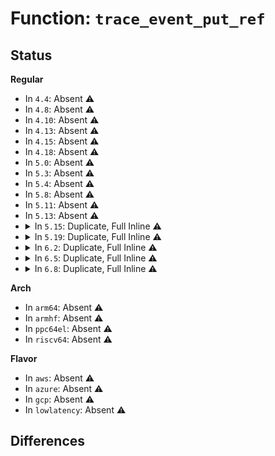 # Function: <code>trace_event_put_ref</code>

## Status
<b>Regular</b>
<ul>
<li>
In <code>4.4</code>: Absent ⚠️
</li>
<li>
In <code>4.8</code>: Absent ⚠️
</li>
<li>
In <code>4.10</code>: Absent ⚠️
</li>
<li>
In <code>4.13</code>: Absent ⚠️
</li>
<li>
In <code>4.15</code>: Absent ⚠️
</li>
<li>
In <code>4.18</code>: Absent ⚠️
</li>
<li>
In <code>5.0</code>: Absent ⚠️
</li>
<li>
In <code>5.3</code>: Absent ⚠️
</li>
<li>
In <code>5.4</code>: Absent ⚠️
</li>
<li>
In <code>5.8</code>: Absent ⚠️
</li>
<li>
In <code>5.11</code>: Absent ⚠️
</li>
<li>
In <code>5.13</code>: Absent ⚠️
</li>
<li>
<details>
<summary>In <code>5.15</code>: Duplicate, Full Inline ⚠️</summary>

**Collision:** Static Duplication

**Inline:** Full

**Transformation:** False

**Instances:**

```
In kernel/trace/trace_events.c (ffffffff8120275f)
Location: include/linux/trace_events.h:407
Inline: True
Inline callers:
  - kernel/trace/trace_events.c:event_enable_func
  - kernel/trace/trace_events.c:trace_put_event_file
```
```
In kernel/trace/trace_event_perf.c (ffffffff8120411f)
Location: include/linux/trace_events.h:407
Inline: True
Inline callers:
  - kernel/trace/trace_event_perf.c:perf_trace_init
```
```
In kernel/trace/trace_events_trigger.c (ffffffff81208317)
Location: include/linux/trace_events.h:407
Inline: True
Inline callers:
  - kernel/trace/trace_events_trigger.c:event_enable_trigger_func
  - kernel/trace/trace_events_trigger.c:event_enable_trigger_free
```
```
In kernel/trace/trace_eprobe.c (ffffffff8120afd8)
Location: include/linux/trace_events.h:407
Inline: True
Inline callers:
  - kernel/trace/trace_eprobe.c:__trace_eprobe_create
```
</details>
</li>
<li>
<details>
<summary>In <code>5.19</code>: Duplicate, Full Inline ⚠️</summary>

**Collision:** Static Duplication

**Inline:** Full

**Transformation:** False

**Instances:**

```
In kernel/trace/trace_events.c (ffffffff8123db6b)
Location: include/linux/trace_events.h:414
Inline: True
Inline callers:
  - kernel/trace/trace_events.c:event_enable_func
  - kernel/trace/trace_events.c:event_enable_func
  - kernel/trace/trace_events.c:trace_put_event_file
  - kernel/trace/trace_events.c:trace_put_event_file
```
```
In kernel/trace/trace_event_perf.c (ffffffff8123f8b3)
Location: include/linux/trace_events.h:414
Inline: True
Inline callers:
  - kernel/trace/trace_event_perf.c:perf_uprobe_destroy
  - kernel/trace/trace_event_perf.c:perf_uprobe_destroy
  - kernel/trace/trace_event_perf.c:perf_kprobe_destroy
  - kernel/trace/trace_event_perf.c:perf_kprobe_destroy
  - kernel/trace/trace_event_perf.c:perf_trace_destroy
  - kernel/trace/trace_event_perf.c:perf_trace_destroy
  - kernel/trace/trace_event_perf.c:perf_trace_init
  - kernel/trace/trace_event_perf.c:perf_trace_init
```
```
In kernel/trace/trace_events_trigger.c (ffffffff81244905)
Location: include/linux/trace_events.h:414
Inline: True
Inline callers:
  - kernel/trace/trace_events_trigger.c:event_enable_trigger_parse
  - kernel/trace/trace_events_trigger.c:event_enable_trigger_parse
  - kernel/trace/trace_events_trigger.c:event_enable_trigger_free
  - kernel/trace/trace_events_trigger.c:event_enable_trigger_free
```
```
In kernel/trace/trace_eprobe.c (ffffffff812470cc)
Location: include/linux/trace_events.h:414
Inline: True
Inline callers:
  - kernel/trace/trace_eprobe.c:__trace_eprobe_create
  - kernel/trace/trace_eprobe.c:__trace_eprobe_create
```
</details>
</li>
<li>
<details>
<summary>In <code>6.2</code>: Duplicate, Full Inline ⚠️</summary>

**Collision:** Static Duplication

**Inline:** Full

**Transformation:** False

**Instances:**

```
In kernel/trace/trace_events.c (ffffffff8128b29b)
Location: include/linux/trace_events.h:416
Inline: True
Inline callers:
  - kernel/trace/trace_events.c:event_enable_func
  - kernel/trace/trace_events.c:event_enable_func
  - kernel/trace/trace_events.c:trace_put_event_file
  - kernel/trace/trace_events.c:trace_put_event_file
```
```
In kernel/trace/trace_event_perf.c (ffffffff8128d383)
Location: include/linux/trace_events.h:416
Inline: True
Inline callers:
  - kernel/trace/trace_event_perf.c:perf_uprobe_destroy
  - kernel/trace/trace_event_perf.c:perf_uprobe_destroy
  - kernel/trace/trace_event_perf.c:perf_kprobe_destroy
  - kernel/trace/trace_event_perf.c:perf_kprobe_destroy
  - kernel/trace/trace_event_perf.c:perf_trace_destroy
  - kernel/trace/trace_event_perf.c:perf_trace_destroy
  - kernel/trace/trace_event_perf.c:perf_trace_init
  - kernel/trace/trace_event_perf.c:perf_trace_init
```
```
In kernel/trace/trace_events_trigger.c (ffffffff81292605)
Location: include/linux/trace_events.h:416
Inline: True
Inline callers:
  - kernel/trace/trace_events_trigger.c:event_enable_trigger_parse
  - kernel/trace/trace_events_trigger.c:event_enable_trigger_parse
  - kernel/trace/trace_events_trigger.c:event_enable_trigger_free
  - kernel/trace/trace_events_trigger.c:event_enable_trigger_free
```
```
In kernel/trace/trace_eprobe.c (ffffffff81294275)
Location: include/linux/trace_events.h:416
Inline: True
Inline callers:
  - kernel/trace/trace_eprobe.c:__trace_eprobe_create
  - kernel/trace/trace_eprobe.c:__trace_eprobe_create
```
</details>
</li>
<li>
<details>
<summary>In <code>6.5</code>: Duplicate, Full Inline ⚠️</summary>

**Collision:** Static Duplication

**Inline:** Full

**Transformation:** False

**Instances:**

```
In kernel/trace/trace_events.c (ffffffff812a81eb)
Location: include/linux/trace_events.h:430
Inline: True
Inline callers:
  - kernel/trace/trace_events.c:event_enable_func
  - kernel/trace/trace_events.c:event_enable_func
  - kernel/trace/trace_events.c:trace_put_event_file
  - kernel/trace/trace_events.c:trace_put_event_file
```
```
In kernel/trace/trace_event_perf.c (ffffffff812aa303)
Location: include/linux/trace_events.h:430
Inline: True
Inline callers:
  - kernel/trace/trace_event_perf.c:perf_uprobe_destroy
  - kernel/trace/trace_event_perf.c:perf_uprobe_destroy
  - kernel/trace/trace_event_perf.c:perf_kprobe_destroy
  - kernel/trace/trace_event_perf.c:perf_kprobe_destroy
  - kernel/trace/trace_event_perf.c:perf_trace_destroy
  - kernel/trace/trace_event_perf.c:perf_trace_destroy
  - kernel/trace/trace_event_perf.c:perf_trace_init
  - kernel/trace/trace_event_perf.c:perf_trace_init
```
```
In kernel/trace/trace_events_trigger.c (ffffffff812af865)
Location: include/linux/trace_events.h:430
Inline: True
Inline callers:
  - kernel/trace/trace_events_trigger.c:event_enable_trigger_parse
  - kernel/trace/trace_events_trigger.c:event_enable_trigger_parse
  - kernel/trace/trace_events_trigger.c:event_enable_trigger_free
  - kernel/trace/trace_events_trigger.c:event_enable_trigger_free
```
```
In kernel/trace/trace_eprobe.c (ffffffff812b1274)
Location: include/linux/trace_events.h:430
Inline: True
Inline callers:
  - kernel/trace/trace_eprobe.c:__trace_eprobe_create
  - kernel/trace/trace_eprobe.c:__trace_eprobe_create
```
</details>
</li>
<li>
<details>
<summary>In <code>6.8</code>: Duplicate, Full Inline ⚠️</summary>

**Collision:** Static Duplication

**Inline:** Full

**Transformation:** False

**Instances:**

```
In kernel/trace/trace_events.c (ffffffff812c3ebc)
Location: include/linux/trace_events.h:430
Inline: True
Inline callers:
  - kernel/trace/trace_events.c:event_enable_func
  - kernel/trace/trace_events.c:event_enable_func
  - kernel/trace/trace_events.c:trace_put_event_file
  - kernel/trace/trace_events.c:trace_put_event_file
```
```
In kernel/trace/trace_event_perf.c (ffffffff812c6013)
Location: include/linux/trace_events.h:430
Inline: True
Inline callers:
  - kernel/trace/trace_event_perf.c:perf_uprobe_destroy
  - kernel/trace/trace_event_perf.c:perf_uprobe_destroy
  - kernel/trace/trace_event_perf.c:perf_kprobe_destroy
  - kernel/trace/trace_event_perf.c:perf_kprobe_destroy
  - kernel/trace/trace_event_perf.c:perf_trace_destroy
  - kernel/trace/trace_event_perf.c:perf_trace_destroy
  - kernel/trace/trace_event_perf.c:perf_trace_init
  - kernel/trace/trace_event_perf.c:perf_trace_init
```
```
In kernel/trace/trace_events_trigger.c (ffffffff812cbdd4)
Location: include/linux/trace_events.h:430
Inline: True
Inline callers:
  - kernel/trace/trace_events_trigger.c:event_enable_trigger_parse
  - kernel/trace/trace_events_trigger.c:event_enable_trigger_parse
  - kernel/trace/trace_events_trigger.c:event_enable_trigger_free
  - kernel/trace/trace_events_trigger.c:event_enable_trigger_free
```
```
In kernel/trace/trace_eprobe.c (ffffffff812cd822)
Location: include/linux/trace_events.h:430
Inline: True
Inline callers:
  - kernel/trace/trace_eprobe.c:__trace_eprobe_create
  - kernel/trace/trace_eprobe.c:__trace_eprobe_create
```
</details>
</li>
</ul>
<b>Arch</b>
<ul>
<li>
In <code>arm64</code>: Absent ⚠️
</li>
<li>
In <code>armhf</code>: Absent ⚠️
</li>
<li>
In <code>ppc64el</code>: Absent ⚠️
</li>
<li>
In <code>riscv64</code>: Absent ⚠️
</li>
</ul>
<b>Flavor</b>
<ul>
<li>
In <code>aws</code>: Absent ⚠️
</li>
<li>
In <code>azure</code>: Absent ⚠️
</li>
<li>
In <code>gcp</code>: Absent ⚠️
</li>
<li>
In <code>lowlatency</code>: Absent ⚠️
</li>
</ul>

## Differences
